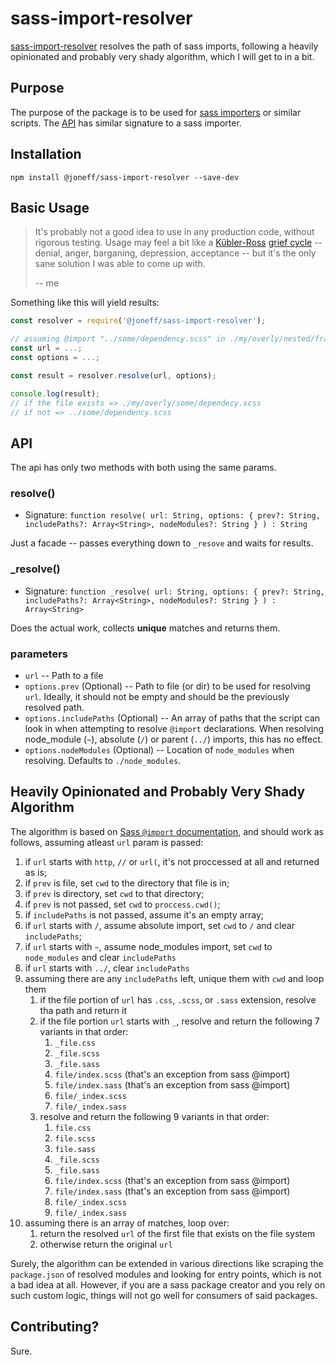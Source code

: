 # sass-import-resolver

[sass-import-resolver] resolves the path of sass imports, following a heavily opinionated and probably very shady algorithm, which I will get to in a bit.

## Purpose

The purpose of the package is to be used for [sass importers] or similar scripts. The [API](#API) has similar signature to a sass importer.

## Installation

```shell
npm install @joneff/sass-import-resolver --save-dev
```

## Basic Usage

> It's probably not a good idea to use in any production code, without rigorous testing. Usage may feel a bit like a [Kübler-Ross] [grief cycle] -- denial, anger, barganing, depression, acceptance -- but it's the only sane solution I was able to come up with.
>
> -- me

Something like this will yield results:

```javascript
const resolver = require('@joneff/sass-import-resolver');

// assuming @import "../some/dependency.scss" in ./my/overly/nested/framework.scss
const url = ...;
const options = ...;

const result = resolver.resolve(url, options);

console.log(result);
// if the file exists => ./my/overly/some/dependecy.scss
// if not => ../some/dependency.scss
```

## API

The api has only two methods with both using the same params.

### resolve()

* Signature: `function resolve( url: String, options: { prev?: String, includePaths?: Array<String>, nodeModules?: String } ) : String`

Just a facade -- passes everything down to `_resove` and waits for results.

### _resolve()

* Signature: `function _resolve( url: String, options: { prev?: String, includePaths?: Array<String>, nodeModules?: String } ) : Array<String>`

Does the actual work, collects **unique** matches and returns them.

### parameters

* `url` -- Path to a file
* `options.prev` (Optional) -- Path to file (or dir) to be used for resolving `url`. Ideally, it should not be empty and should be the previously resolved path.
* `options.includePaths` (Optional) -- An array of paths that the script can look in when attempting to resolve `@import` declarations. When resolving node_module (`~`), absolute (`/`) or parent (`../`) imports, this has no effect.
* `options.nodeModules` (Optional) -- Location of `node_modules` when resolving. Defaults to `./node_modules`.

## Heavily Opinionated and Probably Very Shady Algorithm

The algorithm is based on [Sass `@import` documentation], and should work as follows, assuming atleast `url` param is passed:

1) if `url` starts with `http`, `//` or `url(`, it's not proccessed at all and returned as is;
2) if `prev` is file, set `cwd` to the directory that file is in;
3) if `prev` is directory, set `cwd` to that directory;
4) if `prev` is not passed, set `cwd` to `proccess.cwd()`;
5) if `includePaths` is not passed, assume it's an empty array;
6) if `url` starts with `/`, assume absolute import, set `cwd` to `/` and clear `includePaths`;
7) if `url` starts with `~`, assume node_modules import, set `cwd` to `node_modules` and clear `includePaths`
8) if `url` starts with `../`, clear `includePaths`
9) assuming there are any `includePaths` left, unique them with `cwd` and loop them
    1) if the file portion of `url` has `.css`, `.scss`, or `.sass` extension, resolve tha path and return it
    2) if the file portion `url` starts with `_`, resolve and return the following 7 variants in that order:
        1) `_file.css`
        2) `_file.scss`
        3) `_file.sass`
        4) `file/index.scss` (that's an exception from sass @import)
        5) `file/index.sass`  (that's an exception from sass @import)
        6) `file/_index.scss`
        7) `file/_index.sass`
    3) resolve and return the following 9 variants in that order:
        1) `file.css`
        2) `file.scss`
        3) `file.sass`
        4) `_file.scss`
        5) `_file.sass`
        6) `file/index.scss` (that's an exception from sass @import)
        7) `file/index.sass`  (that's an exception from sass @import)
        8) `file/_index.scss`
        9) `file/_index.sass`
10) assuming there is an array of matches, loop over:
    1) return the resolved `url` of the first file that exists on the file system
    2) otherwise return the original `url`

Surely, the algorithm can be extended in various directions like scraping the `package.json` of resolved modules and looking for entry points, which is not a bad idea at all. However, if you are a sass package creator and you rely on such custom logic, things will not go well for consumers of said packages.

## Contributing?

Sure.

[sass-import-resolver]: https://github.com/joneff/sass-import-resolver
[sass importers]: https://github.com/sass/node-sass#importer--v200---experimental
[Kübler-Ross]: https://en.wikipedia.org/wiki/Elisabeth_K%C3%BCbler-Ross
[grief cycle]: https://en.wikipedia.org/wiki/K%C3%BCbler-Ross_model
[Sass `@import` documentation]: https://sass-lang.com/documentation/at-rules/import
